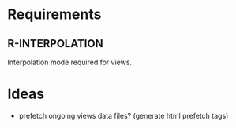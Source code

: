# Requirements

## R-INTERPOLATION
Interpolation mode required for views.


# Ideas

* prefetch ongoing views data files?
(generate html prefetch tags)